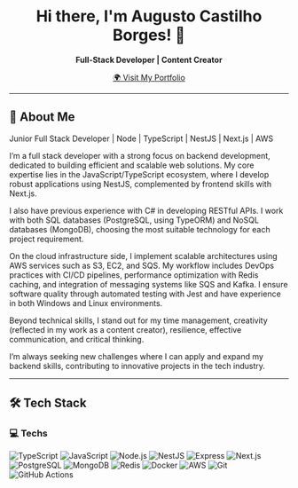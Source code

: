 <h1 align="center">Hi there, I'm Augusto Castilho Borges! 👋</h1>

<p align="center">
  <b>Full-Stack Developer | Content Creator</b>
</p>

<p align="center">
  <a href="https://o-augusto-portfolio.vercel.app/" target="_blank">
    🌍 Visit My Portfolio
  </a>
</p>

---

## 🚀 About Me  

Junior Full Stack Developer | Node | TypeScript | NestJS | Next.js | AWS

I’m a full stack developer with a strong focus on backend development, dedicated to building efficient and scalable web solutions. My core expertise lies in the JavaScript/TypeScript ecosystem, where I develop robust applications using NestJS, complemented by frontend skills with Next.js.

I also have previous experience with C# in developing RESTful APIs. I work with both SQL databases (PostgreSQL, using TypeORM) and NoSQL databases (MongoDB), choosing the most suitable technology for each project requirement.

On the cloud infrastructure side, I implement scalable architectures using AWS services such as S3, EC2, and SQS. My workflow includes DevOps practices with CI/CD pipelines, performance optimization with Redis caching, and integration of messaging systems like SQS and Kafka. I ensure software quality through automated testing with Jest and have experience in both Windows and Linux environments.

Beyond technical skills, I stand out for my time management, creativity (reflected in my work as a content creator), resilience, effective communication, and critical thinking.

I’m always seeking new challenges where I can apply and expand my backend skills, contributing to innovative projects in the tech industry.

---

## 🛠️ Tech Stack  

### **💻 Techs**  
![TypeScript](https://img.shields.io/badge/TypeScript-3178C6?style=for-the-badge&logo=typescript&logoColor=white)
![JavaScript](https://img.shields.io/badge/JavaScript-F7DF1E?style=for-the-badge&logo=javascript&logoColor=black)
![Node.js](https://img.shields.io/badge/Node.js-339933?style=for-the-badge&logo=nodedotjs&logoColor=white)
![NestJS](https://img.shields.io/badge/NestJS-E0234E?style=for-the-badge&logo=nestjs&logoColor=white)
![Express](https://img.shields.io/badge/Express.js-404D59?style=for-the-badge&logo=express&logoColor=white)
![Next.js](https://img.shields.io/badge/Next.js-000000?style=for-the-badge&logo=nextdotjs&logoColor=white)
![PostgreSQL](https://img.shields.io/badge/PostgreSQL-4169E1?style=for-the-badge&logo=postgresql&logoColor=white)
![MongoDB](https://img.shields.io/badge/MongoDB-47A248?style=for-the-badge&logo=mongodb&logoColor=white)
![Redis](https://img.shields.io/badge/Redis-DC382D?style=for-the-badge&logo=redis&logoColor=white)
![Docker](https://img.shields.io/badge/Docker-2496ED?style=for-the-badge&logo=docker&logoColor=white)
![AWS](https://img.shields.io/badge/AWS-232F3E?style=for-the-badge&logo=amazon-aws&logoColor=white)
![Git](https://img.shields.io/badge/Git-F05032?style=for-the-badge&logo=git&logoColor=white)
![GitHub Actions](https://img.shields.io/badge/GitHub%20Actions-2088FF?style=for-the-badge&logo=github-actions&logoColor=white)
